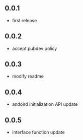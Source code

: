## 0.0.1

* first release

## 0.0.2

* accept pubdev policy 

## 0.0.3

* modify readme

## 0.0.4

* andoird initialization API update

## 0.0.5

* interface function update
